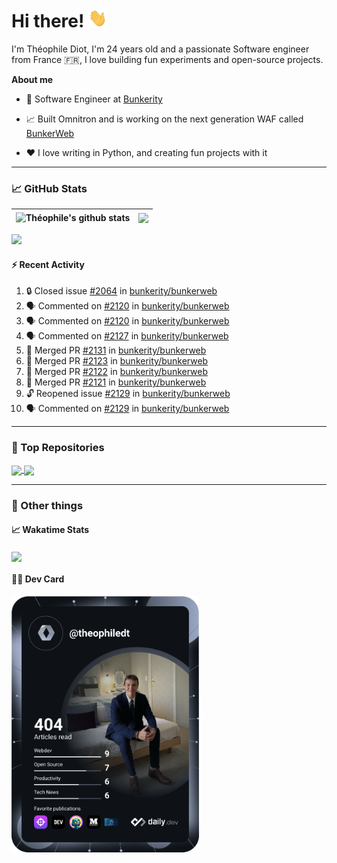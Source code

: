 # Hi there! <img src="./wave.gif" width="30px" height="30px" />

I'm Théophile Diot, I'm 24 years old and a passionate Software engineer from France 🇫🇷, I love building fun experiments and open-source projects.

**About me**

- 💼 Software Engineer at [Bunkerity](https://www.bunkerity.com/)

- 📈 Built Omnitron and is working on the next generation WAF called [BunkerWeb](https://www.bunkerweb.io)

- ❤️ I love writing in Python, and creating fun projects with it

---

### 📈 GitHub Stats

| <img align="center" src="https://github-readme-stats.vercel.app/api?username=TheophileDiot&show_icons=true&include_all_commits=true&theme=algolia&hide_border=true&rank_icon=github" alt="Théophile's github stats" /> | <img align="center" src="https://github-readme-stats.vercel.app/api/top-langs/?username=TheophileDiot&layout=compact&theme=algolia&hide_border=true" /> |
| ---------------------------------------------------------------------------------------------------------------------------------------------------------------------------------------------------------------------- | ------------------------------------------------------------------------------------------------------------------------------------------------------- |

![](https://github-readme-activity-graph.vercel.app/graph?username=TheophileDiot&theme=tokyo-night)

#### :zap: Recent Activity

<!--START_SECTION:activity-->
1. 🔒 Closed issue [#2064](https://github.com/bunkerity/bunkerweb/issues/2064) in [bunkerity/bunkerweb](https://github.com/bunkerity/bunkerweb)
2. 🗣 Commented on [#2120](https://github.com/bunkerity/bunkerweb/issues/2120#issuecomment-2758546554) in [bunkerity/bunkerweb](https://github.com/bunkerity/bunkerweb)
3. 🗣 Commented on [#2120](https://github.com/bunkerity/bunkerweb/issues/2120#issuecomment-2758541105) in [bunkerity/bunkerweb](https://github.com/bunkerity/bunkerweb)
4. 🗣 Commented on [#2127](https://github.com/bunkerity/bunkerweb/issues/2127#issuecomment-2758448609) in [bunkerity/bunkerweb](https://github.com/bunkerity/bunkerweb)
5. 🎉 Merged PR [#2131](https://github.com/bunkerity/bunkerweb/pull/2131) in [bunkerity/bunkerweb](https://github.com/bunkerity/bunkerweb)
6. 🎉 Merged PR [#2123](https://github.com/bunkerity/bunkerweb/pull/2123) in [bunkerity/bunkerweb](https://github.com/bunkerity/bunkerweb)
7. 🎉 Merged PR [#2122](https://github.com/bunkerity/bunkerweb/pull/2122) in [bunkerity/bunkerweb](https://github.com/bunkerity/bunkerweb)
8. 🎉 Merged PR [#2121](https://github.com/bunkerity/bunkerweb/pull/2121) in [bunkerity/bunkerweb](https://github.com/bunkerity/bunkerweb)
9. 🔓 Reopened issue [#2129](https://github.com/bunkerity/bunkerweb/issues/2129) in [bunkerity/bunkerweb](https://github.com/bunkerity/bunkerweb)
10. 🗣 Commented on [#2129](https://github.com/bunkerity/bunkerweb/issues/2129#issuecomment-2753831359) in [bunkerity/bunkerweb](https://github.com/bunkerity/bunkerweb)
<!--END_SECTION:activity-->

---

### 🔧 Top Repositories

<a href="https://github.com/bunkerity/bunkerweb">
  <img align="center" src="https://github-readme-stats.vercel.app/api/pin/?username=Bunkerity&repo=bunkerweb&theme=algolia" />
</a>
<a href="https://github.com/TheophileDiot/Omnitron">
  <img align="center" src="https://github-readme-stats.vercel.app/api/pin/?username=TheophileDiot&repo=Omnitron&theme=algolia" />
</a>

---

### 🎉 Other things

#### 📈 Wakatime Stats

<a href="https://wakatime.com/@theophile_bunkerity">
  <img align="center" src="https://github-readme-stats.vercel.app/api/wakatime?username=3aa5ce41-c253-43d9-8441-a721e446a45f&layout=compact&theme=algolia" />
</a>

#### 👨‍💻 Dev Card

<a href="https://app.daily.dev/TheophileDt">
  <img src="./devcard.svg" width="300" alt="Théophile Diot's Dev Card"/>
</a>
